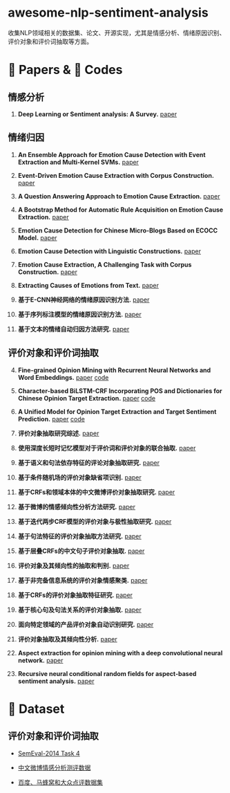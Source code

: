 # awesome-nlp-sentiment-analysis
收集NLP领域相关的数据集、论文、开源实现，尤其是情感分析、情绪原因识别、评价对象和评价词抽取等方面。

# :book: Papers & :speak_no_evil: Codes

## 情感分析

1. **Deep Learning or Sentiment analysis: A Survey.**
[paper](https://arxiv.org/ftp/arxiv/papers/1801/1801.07883.pdf)

## 情绪归因

1. **An Ensemble Approach for Emotion Cause Detection with Event Extraction and Multi-Kernel SVMs.** 
[paper](https://ieeexplore.ieee.org/stamp/stamp.jsp?tp=&arnumber=8195347)

2. **Event-Driven Emotion Cause Extraction with Corpus Construction.**
[paper](http://www.aclweb.org/anthology/D16-1170)

3. **A Question Answering Approach to Emotion Cause Extraction.** 
[paper](https://www.aclweb.org/anthology/D17-1167)

4. **A Bootstrap Method for Automatic Rule Acquisition on Emotion Cause Extraction.**
[paper](http://sentic.net/sentire2017yada.pdf)

5. **Emotion Cause Detection for Chinese Micro-Blogs Based on ECOCC Model.**
[paper](https://link.springer.com/chapter/10.1007/978-3-319-18032-8_1)

6. **Emotion Cause Detection with Linguistic Constructions.**
[paper](https://link.springer.com/chapter/10.1007/978-3-662-45924-9_42)

7. **Emotion Cause Extraction, A Challenging Task with Corpus Construction.**
[paper](https://link.springer.com/chapter/10.1007/978-981-10-2993-6_8)

8. **Extracting Causes of Emotions from Text.**
[paper](http://aclweb.org/anthology/I13-1121)

9. **基于E-CNN神经网络的情绪原因识别方法.**
[paper](http://jcip.cipsc.org.cn/CN/Y2018/V32/I2/120)

10. **基于序列标注模型的情绪原因识别方法.**
[paper](http://jcip.cipsc.org.cn/CN/abstract/abstract1756.shtml)

11. **基于文本的情绪自动归因方法研究.**
[paper](http://cdmd.cnki.com.cn/Article/CDMD-10213-1015979471.htm)


## 评价对象和评价词抽取

4. **Fine-grained Opinion Mining with Recurrent Neural Networks and Word Embeddings.** 
[paper](https://pdfs.semanticscholar.org/8208/43544be57efa903ce14d6967b0eeafd6a7ed.pdf) 
[code](https://github.com/pdsujnow/opinion-target)

5. **Character-based BiLSTM-CRF Incorporating POS and Dictionaries for Chinese Opinion Target Extraction.** 
[paper](http://proceedings.mlr.press/v95/li18d/li18d.pdf) 
[code](https://github.com/kdsec/chinese-opinion-target-extraction)

6. **A Unified Model for Opinion Target Extraction and Target Sentiment Prediction.**
[paper](https://arxiv.org/abs/1811.05082)
[code](https://github.com/lixin4ever/E2E-TBSA)

7. **评价对象抽取研究综述.** 
[paper](http://www.aas.net.cn/CN/10.16383/j.aas.2017.c170049)

8. **使用深度长短时记忆模型对于评价词和评价对象的联合抽取.** 
[paper](http://jcip.cipsc.org.cn/CN/abstract/abstract2522.shtml)

9. **基于语义和句法依存特征的评论对象抽取研究.** 
[paper](http://jcip.cipsc.org.cn/CN/abstract/abstract2585.shtml)

10. **基于条件随机场的评价对象缺省项识别.** 
[paper](http://jcip.cipsc.org.cn/CN/abstract/abstract2317.shtml)

11. **基于CRFs和领域本体的中文微博评价对象抽取研究.** 
[paper](http://jcip.cipsc.org.cn/CN/abstract/abstract2260.shtml)

12. **基于微博的情感倾向性分析方法研究.** 
[paper](http://jcip.cipsc.org.cn/CN/abstract/abstract229.shtml)

13. **基于迭代两步CRF模型的评价对象与极性抽取研究.** 
[paper](http://jcip.cipsc.org.cn/CN/abstract/abstract53.shtml)

14. **基于句法特征的评价对象抽取方法研究.** 
[paper](http://jcip.cipsc.org.cn/CN/abstract/abstract172.shtml)

15. **基于层叠CRFs的中文句子评价对象抽取.** 
[paper](http://jcip.cipsc.org.cn/CN/abstract/abstract1718.shtml)

16. **评价对象及其倾向性的抽取和判别.** 
[paper](http://jcip.cipsc.org.cn/CN/abstract/abstract1633.shtml)

17. **基于非完备信息系统的评价对象情感聚类.** 
[paper](http://jcip.cipsc.org.cn/CN/abstract/abstract1634.shtml)

18. **基于CRFs的评价对象抽取特征研究.** 
[paper](http://jcip.cipsc.org.cn/CN/abstract/abstract1588.shtml)

19. **基于核心句及句法关系的评价对象抽取.** 
[paper](http://jcip.cipsc.org.cn/CN/abstract/abstract1478.shtml)

20. **面向特定领域的产品评价对象自动识别研究.**
[paper](http://jcip.cipsc.org.cn/CN/abstract/abstract1332.shtml)

21. **评价对象抽取及其倾向性分析.** 
[paper](http://jcip.cipsc.org.cn/CN/abstract/abstract1331.shtml)

22. **Aspect extraction for opinion mining with a deep convolutional neural network.**
[paper](https://ww.w.sentic.net/aspect-extraction-for-opinion-mining.pdf)

23. **Recursive neural conditional random fields for aspect-based sentiment analysis.**
[paper](https://www.aclweb.org/anthology/D16-1059)


# :floppy_disk: Dataset

## 评价对象和评价词抽取

- [SemEval-2014 Task 4](http://alt.qcri.org/semeval2014/task4/index.php?id=data-and-tools)

- [中文微博情感分析测评数据](https://mlln.cn/2018/10/11/%E4%B8%AD%E6%96%87%E6%83%85%E6%84%9F%E5%88%86%E6%9E%90%E8%AF%AD%E6%96%99%E5%BA%93%E5%A4%A7%E5%85%A8-%E5%B8%A6%E4%B8%8B%E8%BD%BD%E5%9C%B0%E5%9D%80/)

- [百度、马蜂窝和大众点评数据集](https://github.com/lsvih/chinese-customer-review)
